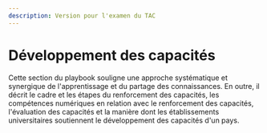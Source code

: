 ```yaml
---
description: Version pour l'examen du TAC
---
```


# Développement des capacités

Cette section du playbook souligne une approche systématique et synergique de l'apprentissage et du partage des connaissances. En outre, il décrit le cadre et les étapes du renforcement des capacités, les compétences numériques en relation avec le renforcement des capacités, l'évaluation des capacités et la manière dont les établissements universitaires soutiennent le développement des capacités d'un pays.
